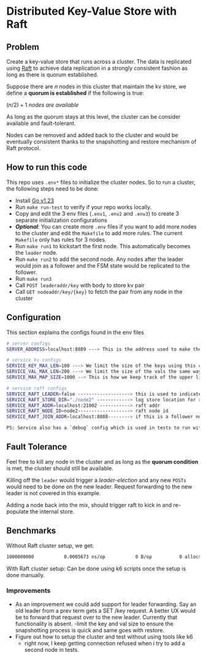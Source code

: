 # Distributed Key-Value Store with Raft

## Problem
Create a key-value store that runs across a cluster. The data is replicated using [Raft](https://raft.github.io/)
to achieve data replication in a strongly consistent fashion as long as there is quorum established.

Suppose there are $n$ nodes in this cluster that maintain the kv store, we define a **quorum is established** if the following is true:

$(n/2) + 1\ nodes\ are\ available$

As long as the quorum stays at this level, the cluster can be consider available and fault-tolerant.

Nodes can be removed and added back to the cluster and would be eventually consistent thanks to the snapshotting and restore mechanism of Raft protocol.

## How to run this code
This repo uses `.env*` files to initialize the cluster nodes.
So to run a cluster, the following steps need to be done:
- Install [Go v1.23](https://go.dev/doc/install)
- Run `make run-test` to verify if your repo works locally.
- Copy and edit the 3 env files (`.env1`, `.env2` and `.env3`) to create 3 separate initialization configurations
- ***Optional***: You can create more `.env` files if you want to add more nodes to the cluster and edit the `Makefile` to add more rules. The current `Makefile` only has rules for 3 nodes.
- Run `make run1` to kickstart the first node. This automatically becomes the `leader` node.
- Run `make run2` to add the second node. Any nodes after the leader would join as a follower and the FSM state would be replicated to the follower.
- Run `make run3` 
- Call `POST leaderaddr/key` with body to store kv pair
- Call `GET nodeaddr/key/{key}` to fetch the pair from any node in the cluster

## Configuration 
This section explains the configs found in the env files

```bash
# server configs
SERVER_ADDRESS=localhost:8889 ---> This is the address used to make the GET/POST/DEL with keys

# service kv configs
SERVICE_KEY_MAX_LEN=100 ---> We limit the size of the keys using this config. If larger, we get a 400
SERVICE_VAL_MAX_LEN=200 ---> We limit the size of the vals the same way
SERVICE_MAX_MAP_SIZE=1000 --> This is how we keep track of the upper limit of the size of the map. We get a 400 if this is exceeded as well

# service raft configs
SERVICE_RAFT_LEADER=false -------------------> this is used to indicate if the node (at setup time) is a leader or follower 
SERVICE_RAFT_STORE_DIR="./node2" ------------> log store location for raft
SERVICE_RAFT_ADDR=localhost:21002 -----------> raft addr
SERVICE_RAFT_NODE_ID=node2-------------------> raft node id
SERVICE_RAFT_JOIN_ADDR=localhost:8888--------> if this is a follower node, we need to register with the leader and this addr is used

PS: Service also has a `debug` config which is used in tests to run without raft. 
```
## Fault Tolerance
Feel free to kill any node in the cluster and as long as the **quorum condition** is met, the cluster should still be available.

Killing off the `leader` would trigger a *leader-election* and any new `POSTs` would need to be done on the new leader. Request forwarding to the new leader is not covered in this example.

Adding a node back into the mix, should trigger raft to kick in and re-populate the internal store.

## Benchmarks
Without Raft cluster setup, we get:
```bash
1000000000	         0.0005673 ns/op	       0 B/op	       0 allocs/op
```

With Raft cluster setup:
Can be done using k6 scripts once the setup is done manually.

### Improvements
- As an improvement we could add support for leader forwarding. Say an old leader from a prev term gets a SET /key request. A better UX would be to forward that request over to the new leader. Currently that functionality is absent.
-limit the key and val size to ensure the snapshotting process is quick and same goes with restore.
- Figure out how to setup the cluster and test without using tools like k6
    - right now, I keep getting connection refused when i try to add a second node in tests.

